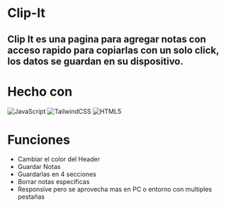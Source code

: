 # Clip-It

## Clip It es una pagina para agregar notas con acceso rapido para copiarlas con un solo click, los datos se guardan en su dispositivo.

# Hecho con

![JavaScript](https://img.shields.io/badge/javascript-%23323330.svg?style=for-the-badge&logo=javascript&logoColor=%23F7DF1E)
![TailwindCSS](https://img.shields.io/badge/tailwindcss-%2338B2AC.svg?style=for-the-badge&logo=tailwind-css&logoColor=white)
![HTML5](https://img.shields.io/badge/html5-%23E34F26.svg?style=for-the-badge&logo=html5&logoColor=white)

# Funciones
- Cambiar el color del Header
- Guardar Notas
- Guardarlas en 4 secciones
- Borrar notas especificas
- Responsive pero se aprovecha mas en PC o entorno con multiples pestañas
